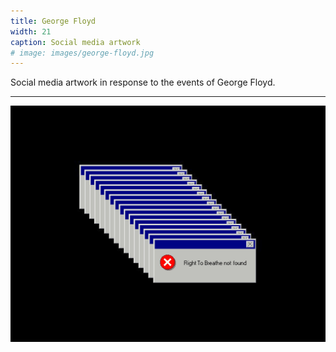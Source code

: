 ```yaml
---
title: George Floyd
width: 21
caption: Social media artwork
# image: images/george-floyd.jpg
---
```


Social media artwork in response to the events of George Floyd.

---

![Image](images/george-floyd.jpg) 